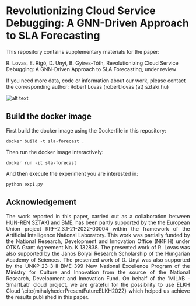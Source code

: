 # Revolutionizing Cloud Service Debugging: A GNN-Driven Approach to SLA Forecasting

This repository contains supplementary materials for the paper:

R. Lovas, E. Rigó, D. Unyi, B. Gyires-Tóth, Revolutionizing Cloud Service Debugging: A GNN-Driven Approach to SLA Forecasting, under review

If you need more data, code or information about our work, please contact the corresponding author: Róbert Lovas (robert.lovas (at) sztaki.hu)

![alt text](https://github.com/BME-SmartLab/GNN-SLA-Forecast/blob/main/dataflow.png)

## Build the docker image

First build the docker image using the Dockerfile in this repository:
```
docker build -t sla-forecast .
```
Then run the docker image interactively:
```
docker run -it sla-forecast
```
And then execute the experiment you are interested in:
```
python exp1.py
```

## Acknowledgement

<p align="justify">
The work reported in this paper, carried out as a collaboration between HUN-REN SZTAKI and BME, has been partly supported by the the European Union project RRF-2.3.1-21-2022-00004 within the framework of the Artificial Intelligence National Laboratory.
This work was partially funded by the National Research, Development and Innovation Office (NKFIH) under OTKA Grant Agreement No. K 132838.
The presented work of R. Lovas was also supported by the János Bolyai Research Scholarship of the Hungarian Academy of Sciences.
The presented work of D. Unyi was also supported by the ÚNKP-23-3-II-BME-399 New National Excellence Program of the Ministry for Culture and Innovation from the source of the National Research, Development and Innovation Fund.
On behalf of the 'MILAB - SmartLab' cloud project, we are grateful for the possibility to use ELKH Cloud \cite{mihalyhederPresentFutureELKH2022} which helped us achieve the results published in this paper.
</p>

